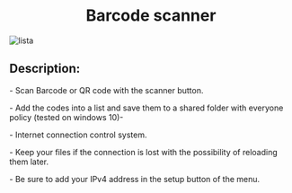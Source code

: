 <h1 align="center" id="title">Barcode scanner</h1>

![lista](https://github.com/VinzS27/Barcode_scanner/assets/94700172/b4925beb-c6b0-46ae-95e8-416fc05a6190)

<h2>Description:</h2>
<p id="description">- Scan Barcode or QR code with the scanner button.</p>
<p id="description">- Add the codes into a list and save them to a shared folder with everyone policy (tested on windows 10)-</p>
<p id="description">- Internet connection control system.</p>
<p id="description">- Keep your files if the connection is lost with the possibility of reloading them later.</p>
<p id="description">- Be sure to add your IPv4 address in the setup button of the menu.</p>
